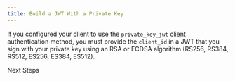 ```yaml
---
title: Build a JWT With a Private Key
---
```

If you configured your client to use the `private_key_jwt` client authentication method, you must provide the `client_id` in a JWT that you sign with your private key using an RSA or ECDSA algorithm (RS256, RS384, RS512, ES256, ES384, ES512). 

<StackSelector snippet="createprivatekeyjwt"/>

<NextSectionLink>Next Steps</NextSectionLink>